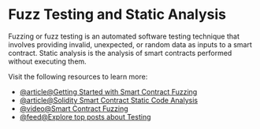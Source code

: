 # Fuzz Testing and Static Analysis

Fuzzing or fuzz testing is an automated software testing technique that involves providing invalid, unexpected, or random data as inputs to a smart contract. Static analysis is the analysis of smart contracts performed without executing them.

Visit the following resources to learn more:

- [@article@Getting Started with Smart Contract Fuzzing](https://www.immunebytes.com/blog/getting-started-with-smart-contract-fuzzing/)
- [@article@Solidity Smart Contract Static Code Analysis](https://lightrains.com/blogs/solidity-static-analysis-tools/#static-code-analysis)
- [@video@Smart Contract Fuzzing](https://youtu.be/LRyyNzrqgOc)
- [@feed@Explore top posts about Testing](https://app.daily.dev/tags/testing?ref=roadmapsh)
